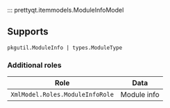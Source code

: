 ::: prettyqt.itemmodels.ModuleInfoModel

## Supports

`pkgutil.ModuleInfo | types.ModuleType`

### Additional roles

| Role                            | Data            |
| --------------------------------|-----------------|
| `XmlModel.Roles.ModuleInfoRole` | Module info     |
